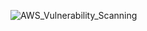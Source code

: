 ![AWS_Vulnerability_Scanning](https://github.com/user-attachments/assets/6f23e94c-e4e4-49d6-9978-139a92b02086)

